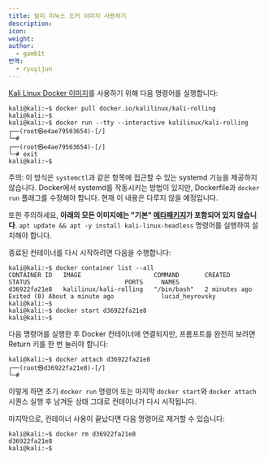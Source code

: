 ```yaml
---
title: 칼리 리눅스 도커 이미지 사용하기
description: 
icon: 
weight: 
author:
  - gamb1t
번역:
  - ryuyijun
---
```

[Kali Linux Docker 이미지](/containers/official-kalilinux-docker-images/)를 사용하기 위해 다음 명령어를 실행합니다:

```console
kali@kali:~$ docker pull docker.io/kalilinux/kali-rolling
kali@kali:~$
kali@kali:~$ docker run --tty --interactive kalilinux/kali-rolling
┌──(root㉿e4ae79503654)-[/]
└─#
┌──(root㉿e4ae79503654)-[/]
└─# exit
kali@kali:~$
```

주의: 이 방식은 `systemctl`과 같은 항목에 접근할 수 있는 systemd 기능을 제공하지 않습니다. Docker에서 systemd를 작동시키는 방법이 있지만, Dockerfile과 `docker run` 플래그를 수정해야 합니다. 현재 이 내용은 다루지 않을 예정입니다.

또한 주의하세요, **아래의 모든 이미지에는 "기본" [메타패키지](/general-use/metapackages/)가 포함되어 있지 않습니다**. `apt update && apt -y install kali-linux-headless` 명령어를 실행하여 설치해야 합니다.

종료된 컨테이너를 다시 시작하려면 다음을 수행합니다:

```console
kali@kali:~$ docker container list --all
CONTAINER ID   IMAGE                    COMMAND       CREATED         STATUS                          PORTS     NAMES
d36922fa21e8   kalilinux/kali-rolling   "/bin/bash"   2 minutes ago   Exited (0) About a minute ago             lucid_heyrovsky
kali@kali:~$
kali@kali:~$ docker start d36922fa21e8
kali@kali:~$
```

다음 명령어를 실행한 후 Docker 컨테이너에 연결되지만, 프롬프트를 완전히 보려면 Return 키를 한 번 눌러야 합니다:

```console
kali@kali:~$ docker attach d36922fa21e8
┌──(root㉿d36922fa21e8)-[/]
└─#
```

이렇게 하면 초기 `docker run` 명령어 또는 마지막 `docker start`와 `docker attach` 시퀀스 실행 후 남겨둔 상태 그대로 컨테이너가 다시 시작됩니다.

마지막으로, 컨테이너 사용이 끝났다면 다음 명령어로 제거할 수 있습니다:

```console
kali@kali:~$ docker rm d36922fa21e8
d36922fa21e8
kali@kali:~$
```